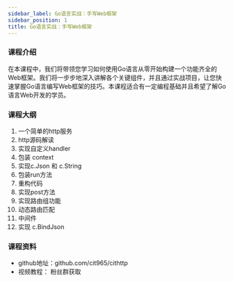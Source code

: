 ```yaml
---
sidebar_label: Go语言实战：手写Web框架
sidebar_position: 1
title: Go语言实战：手写Web框架
---
```


### 课程介绍

在本课程中，我们将带领您学习如何使用Go语言从零开始构建一个功能齐全的Web框架。我们将一步步地深入讲解各个关键组件，并且通过实战项目，让您快速掌握Go语言编写Web框架的技巧。本课程适合有一定编程基础并且希望了解Go语言Web开发的学员。

### 课程大纲
1. 一个简单的http服务
2. http源码解读
3. 实现自定义handler
4. 包装 context
5. 实现c.Json 和 c.String
6. 包装run方法
7. 重构代码
8. 实现post方法
9. 实现路由组功能
10. 动态路由匹配
11. 中间件
12. 实现 c.BindJson

### 课程资料

- github地址：github.com/cit965/cithttp
- 视频教程： 粉丝群获取